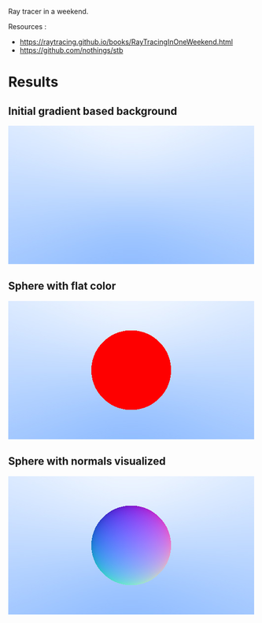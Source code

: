 Ray tracer in a weekend.

Resources :
* https://raytracing.github.io/books/RayTracingInOneWeekend.html
* https://github.com/nothings/stb

# Results 

## Initial gradient based background
![Inital Background](results/background1.jpg)

## Sphere with flat color
![Sphere with flat color](./results/sphere1.jpg)

## Sphere with normals visualized
![Sphere with normals visualized](./results/sphereNormals.jpg)

